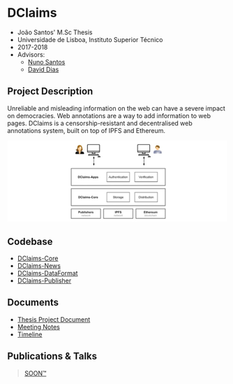 # DClaims

- João Santos' M.Sc Thesis
- Universidade de Lisboa, Instituto Superior Técnico
- 2017-2018
- Advisors: 
  - [Nuno Santos](http://www.gsd.inesc-id.pt/~nsantos/)
  - [David Dias](http://daviddias.me/)

## Project Description

Unreliable and misleading information on the web can have a severe impact on democracies. Web annotations are a way to add information to web pages. DClaims is a censorship-resistant and decentralised web annotations system, built on top of IPFS and Ethereum.

![](https://github.com/inesc-id/dclaims-pm/blob/master/images/dclaims-arch.jpg)

## Codebase
- [DClaims-Core](https://github.com/inesc-id/dclaims-core)
- [DClaims-News](https://github.com/inesc-id/dclaims-news)
- [DClaims-DataFormat](https://github.com/joaosantos15/hypercerts-news-claims)
- [DClaims-Publisher](https://github.com/joaosantos15/hypercerts-publisher)

## Documents

- [Thesis Project Document](./thesis-project-doc)
- [Meeting Notes](./meeting-notes)
- [Timeline](./TIMELINE.md)

## Publications & Talks

> [SOON™](http://i0.kym-cdn.com/photos/images/original/000/117/014/GsE3k.jpg)

